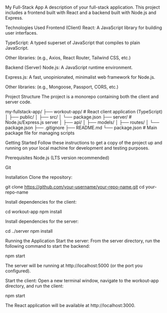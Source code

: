 My Full-Stack App
A description of your full-stack application. This project includes a frontend built with React and a backend built with Node.js and Express.

Technologies Used
Frontend (Client)
React: A JavaScript library for building user interfaces.

TypeScript: A typed superset of JavaScript that compiles to plain JavaScript.

Other libraries: (e.g., Axios, React Router, Tailwind CSS, etc.)

Backend (Server)
Node.js: A JavaScript runtime environment.

Express.js: A fast, unopinionated, minimalist web framework for Node.js.

Other libraries: (e.g., Mongoose, Passport, CORS, etc.)

Project Structure
The project is a monorepo containing both the client and server code.

my-fullstack-app/
├── workout-app/        # React client application (TypeScript)
│   ├── public/
│   ├── src/
│   └── package.json
├── server/             # Node.js/Express.js server
│   ├── api/
│   ├── models/
│   ├── routes/
│   └── package.json
├── .gitignore
├── README.md
└── package.json        # Main package file for managing scripts

Getting Started
Follow these instructions to get a copy of the project up and running on your local machine for development and testing purposes.

Prerequisites
Node.js (LTS version recommended)

Git

Installation
Clone the repository:

git clone https://github.com/your-username/your-repo-name.git
cd your-repo-name

Install dependencies for the client:

cd workout-app
npm install

Install dependencies for the server:

cd ../server
npm install

Running the Application
Start the server:
From the server directory, run the following command to start the backend:

npm start

The server will be running at http://localhost:5000 (or the port you configured).

Start the client:
Open a new terminal window, navigate to the workout-app directory, and run the client:

npm start

The React application will be available at http://localhost:3000.

